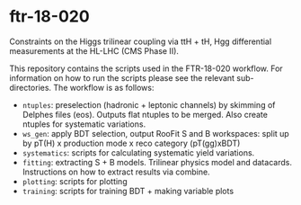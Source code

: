 # ftr-18-020

Constraints on the Higgs trilinear coupling via ttH + tH, Hgg differential measurements at the HL-LHC (CMS Phase II). 

This repository contains the scripts used in the FTR-18-020 workflow. For information on how to run the scripts please see the relevant sub-directories. The workflow is as follows:

 * `ntuples`: preselection (hadronic + leptonic channels) by skimming of Delphes files (eos). Outputs flat ntuples to be merged. Also create ntuples for systematic variations.
 * `ws_gen`: apply BDT selection, output RooFit S and B workspaces: split up by pT(H) x production mode x reco category (pT(gg)xBDT)
 * `systematics`: scripts for calculating systematic yield variations.
 * `fitting`: extracting S + B models. Trilinear physics model and datacards. Instructions on how to extract results via combine. 
 * `plotting`: scripts for plotting
 * `training`: scripts for training BDT + making variable plots 
